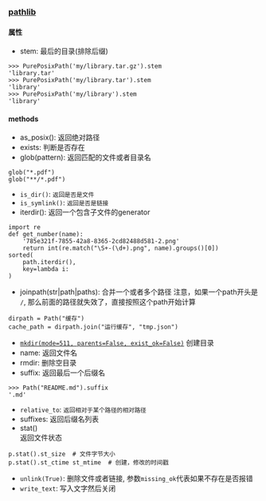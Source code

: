 ### [pathlib](https://docs.python.org/3/library/pathlib.html)

#### 属性
* stem: 最后的目录(排除后缀)
```
>>> PurePosixPath('my/library.tar.gz').stem
'library.tar'
>>> PurePosixPath('my/library.tar').stem
'library'
>>> PurePosixPath('my/library').stem
'library'
```

#### methods
* as_posix(): 返回绝对路径
* exists: 判断是否存在
* glob(pattern): 返回匹配的文件或者目录名
```
glob("*.pdf")
glob("**/*.pdf")
```
* `is_dir()`: `返回是否是文件`
* `is_symlink()`: `返回是否是链接`
* iterdir(): 返回一个包含子文件的generator
```
import re
def get_number(name):
    '785e321f-7855-42a8-8365-2cd82488d581-2.png'
    return int(re.match("\S+-(\d+).png", name).groups()[0])
sorted(
    path.iterdir(),
    key=lambda i: 
)
```
* joinpath(str|path|paths): 合并一个或者多个路径
注意，如果一个path开头是 `/`, 那么前面的路径就失效了，直接按照这个path开始计算  
```
dirpath = Path("缓存")
cache_path = dirpath.join("运行缓存", "tmp.json")
```
* [`mkdir(mode=511, parents=False, exist_ok=False)`](https://docs.python.org/3/library/pathlib.html#pathlib.Path.mkdir)
创建目录
* name: 返回文件名
* rmdir: 删除空目录
* suffix: 返回最后一个后缀名
```
>>> Path("README.md").suffix
'.md'
```
* `relative_to`: `返回相对于某个路径的相对路径`
* suffixes: 返回后缀名列表
* stat()  
返回文件状态
```
p.stat().st_size  # 文件字节大小
p.stat().st_ctime st_mtime  # 创建，修改的时间戳
```
* `unlink(True)`: 删除文件或者链接, 参数`missing_ok`代表如果不存在是否报错
* `write_text`: 写入文字然后关闭
